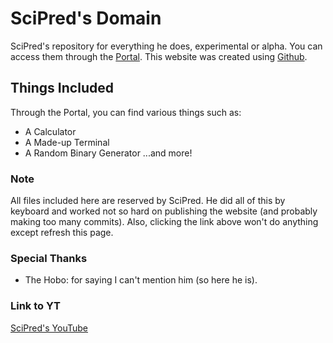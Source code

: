# SciPred's Domain
SciPred's repository for everything he does, experimental or alpha. You can access them through the [Portal](./portal.html "The Portal"). This website was created using [Github](https://github.com "Best Website Ever").

## Things Included
Through the Portal, you can find various things such as:
- A Calculator
- A Made-up Terminal
- A Random Binary Generator
...and more!

### Note
All files included here are reserved by SciPred. He did all of this by keyboard and worked not so hard on publishing the website (and probably making too many commits). Also, clicking the link above won't do anything except refresh this page.

### Special Thanks
- The Hobo: for saying I can't mention him (so here he is).

### Link to YT
[SciPred's YouTube](https://www.youtube.com/channel/UCxd_Nm7K7qEacGGX8orQG9w "YouTube")
